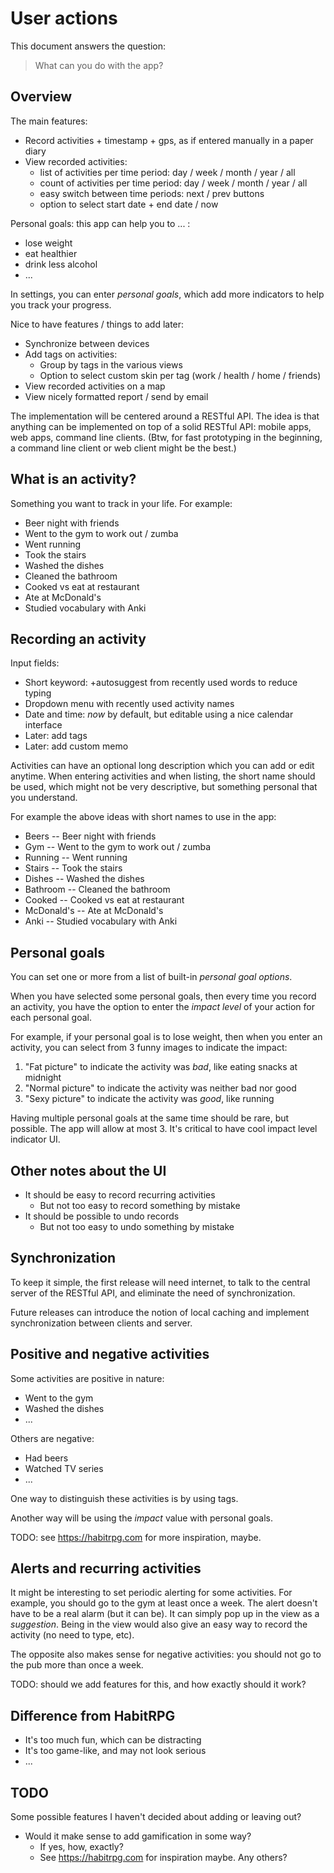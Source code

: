User actions
============

This document answers the question:

> What can you do with the app?

Overview
--------

The main features:

- Record activities + timestamp + gps, as if entered manually in a paper diary
- View recorded activities:
    - list of activities per time period: day / week / month / year / all
    - count of activities per time period: day / week / month / year / all
    - easy switch between time periods: next / prev buttons
    - option to select start date + end date / now

Personal goals: this app can help you to ... :

- lose weight
- eat healthier
- drink less alcohol
- ...

In settings, you can enter *personal goals*,
which add more indicators to help you track your progress.

Nice to have features / things to add later:

- Synchronize between devices
- Add tags on activities:
    - Group by tags in the various views
    - Option to select custom skin per tag (work / health / home / friends)
- View recorded activities on a map
- View nicely formatted report / send by email

The implementation will be centered around a RESTful API.
The idea is that anything can be implemented on top of a solid RESTful API:
mobile apps, web apps, command line clients.
(Btw, for fast prototyping in the beginning,
a command line client or web client might be the best.)

What is an activity?
--------------------

Something you want to track in your life.
For example:

- Beer night with friends
- Went to the gym to work out / zumba
- Went running
- Took the stairs
- Washed the dishes
- Cleaned the bathroom
- Cooked vs eat at restaurant
- Ate at McDonald's
- Studied vocabulary with Anki

Recording an activity
---------------------

Input fields:

- Short keyword: +autosuggest from recently used words to reduce typing
- Dropdown menu with recently used activity names
- Date and time: *now* by default, but editable using a nice calendar interface
- Later: add tags
- Later: add custom memo

Activities can have an optional long description which you can add or edit anytime.
When entering activities and when listing,
the short name should be used,
which might not be very descriptive, but something personal that you understand.

For example the above ideas with short names to use in the app:

- Beers -- Beer night with friends
- Gym -- Went to the gym to work out / zumba
- Running -- Went running
- Stairs -- Took the stairs
- Dishes -- Washed the dishes
- Bathroom -- Cleaned the bathroom
- Cooked -- Cooked vs eat at restaurant
- McDonald's -- Ate at McDonald's
- Anki -- Studied vocabulary with Anki

Personal goals
--------------

You can set one or more from a list of built-in *personal goal options*.

When you have selected some personal goals,
then every time you record an activity,
you have the option to enter the *impact level* of your action for each personal goal.

For example, if your personal goal is to lose weight,
then when you enter an activity,
you can select from 3 funny images to indicate the impact:

1. "Fat picture" to indicate the activity was *bad*, like eating snacks at midnight
2. "Normal picture" to indicate the activity was neither bad nor good
3. "Sexy picture" to indicate the activity was *good*, like running

Having multiple personal goals at the same time should be rare, but possible.
The app will allow at most 3.
It's critical to have cool impact level indicator UI.

Other notes about the UI
------------------------

- It should be easy to record recurring activities
    - But not too easy to record something by mistake
- It should be possible to undo records
    - But not too easy to undo something by mistake

Synchronization
---------------

To keep it simple, the first release will need internet,
to talk to the central server of the RESTful API,
and eliminate the need of synchronization.

Future releases can introduce the notion of local caching
and implement synchronization between clients and server.

Positive and negative activities
--------------------------------

Some activities are positive in nature:

- Went to the gym
- Washed the dishes
- ...

Others are negative:

- Had beers
- Watched TV series
- ...

One way to distinguish these activities is by using tags.

Another way will be using the *impact* value with personal goals.

TODO: see https://habitrpg.com for more inspiration, maybe.

Alerts and recurring activities
-------------------------------

It might be interesting to set periodic alerting for some activities.
For example, you should go to the gym at least once a week.
The alert doesn't have to be a real alarm (but it can be).
It can simply pop up in the view as a *suggestion*.
Being in the view would also give an easy way to record the activity (no need to type, etc).

The opposite also makes sense for negative activities:
you should not go to the pub more than once a week.

TODO: should we add features for this, and how exactly should it work?

Difference from HabitRPG
------------------------

- It's too much fun, which can be distracting
- It's too game-like, and may not look serious
- ...

TODO
----

Some possible features I haven't decided about adding or leaving out?

- Would it make sense to add gamification in some way?
    - If yes, how, exactly?
    - See https://habitrpg.com for inspiration maybe. Any others?

